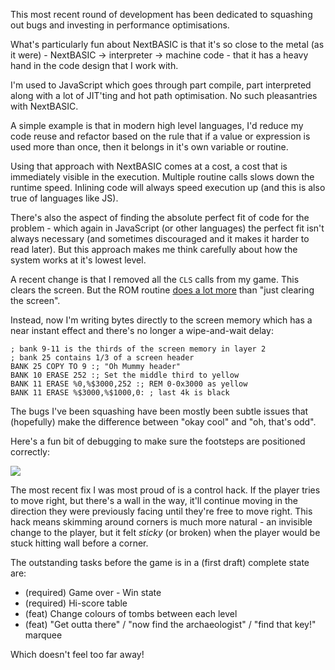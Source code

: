 This most recent round of development has been dedicated to squashing out bugs and investing in performance optimisations.

What's particularly fun about NextBASIC is that it's so close to the metal (as it were) - NextBASIC -> interpreter -> machine code - that it has a heavy hand in the code design that I work with.

I'm used to JavaScript which goes through part compile, part interpreted along with a lot of JIT'ting and hot path optimisation. No such pleasantries with NextBASIC.

A simple example is that in modern high level languages, I'd reduce my code reuse and refactor based on the rule that if a value or expression is used more than once, then it belongs in it's own variable or routine.

Using that approach with NextBASIC comes at a cost, a cost that is immediately visible in the execution. Multiple routine calls slows down the runtime speed. Inlining code will always speed execution up (and this is also true of languages like JS).

There's also the aspect of finding the absolute perfect fit of code for the problem - which again in JavaScript (or other languages) the perfect fit isn't always necessary (and sometimes discouraged and it makes it harder to read later). But this approach makes me think carefully about how the system works at it's lowest level.

A recent change is that I removed all the `CLS` calls from my game. This clears the screen. But the ROM routine [does a lot more](https://speccy.xyz/rom/asm/0d6b) than "just clearing the screen".

Instead, now I'm writing bytes directly to the screen memory which has a near instant effect and there's no longer a wipe-and-wait delay:

```nextbasic
; bank 9-11 is the thirds of the screen memory in layer 2
; bank 25 contains 1/3 of a screen header
BANK 25 COPY TO 9 :; "Oh Mummy header"
BANK 10 ERASE 252 :; Set the middle third to yellow
BANK 11 ERASE %0,%$3000,252 :; REM 0-0x3000 as yellow
BANK 11 ERASE %$3000,%$1000,0: ; last 4k is black
```

The bugs I've been squashing have been mostly been subtle issues that (hopefully) make the difference between "okay cool" and "oh, that's odd".

Here's a fun bit of debugging to make sure the footsteps are positioned correctly:

![](/images/devlog/ohm-2020-07-07.gif)

The most recent fix I was most proud of is a control hack. If the player tries to move right, but there's a wall in the way, it'll continue moving in the direction they were previously facing until they're free to move right. This hack means skimming around corners is much more natural - an invisible change to the player, but it felt _sticky_ (or broken) when the player would be stuck hitting wall before a corner.

The outstanding tasks before the game is in a (first draft) complete state are:

- (required) Game over - Win state
- (required) Hi-score table
- (feat) Change colours of tombs between each level
- (feat) "Get outta there" / "now find the archaeologist" / "find that key!" marquee

Which doesn't feel too far away!
